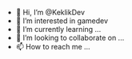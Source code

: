 - 👋 Hi, I’m @KeklikDev
- 👀 I’m interested in gamedev
- 🌱 I’m currently learning ...
- 💞️ I’m looking to collaborate on ...
- 📫 How to reach me ...

<!---
KeklikDev/KeklikDev is a ✨ special ✨ repository because its `README.md` (this file) appears on your GitHub profile.
You can click the Preview link to take a look at your changes.
--->
